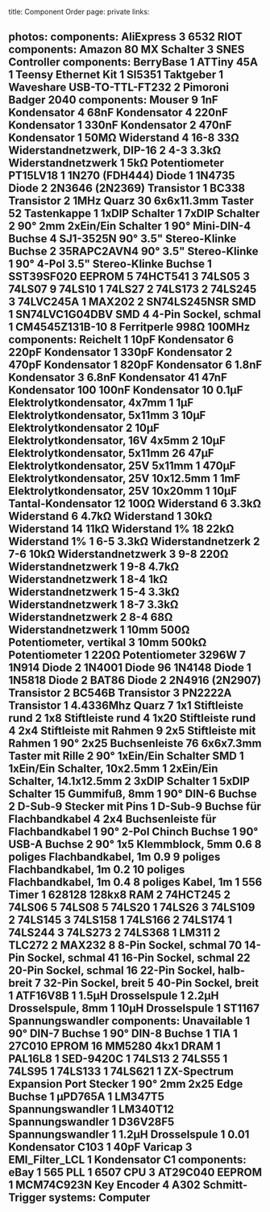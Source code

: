 title: Component Order
page: private
links:

photos:
components: AliExpress
    3 6532 RIOT
components: Amazon
    80 MX Schalter
    3 SNES Controller
components: BerryBase
    1 ATTiny 45A
    1 Teensy Ethernet Kit
    1 SI5351 Taktgeber
    1 Waveshare USB-TO-TTL-FT232
    2 Pimoroni Badger 2040
components: Mouser
    9 1nF Kondensator
    4 68nF Kondensator
    4 220nF Kondensator
    1 330nF Kondensator
    2 470nF Kondensator
    1 50MΩ Widerstand
    4 16-8 33Ω Widerstandnetzwerk, DIP-16
    2 4-3 3.3kΩ Widerstandnetzwerk
    1 5kΩ Potentiometer PT15LV18
    1 1N270 (FDH444) Diode
    1 1N4735 Diode
    2 2N3646 (2N2369) Transistor
    1 BC338 Transistor
    2 1MHz Quarz
    30 6x6x11.3mm Taster
    52 Tastenkappe
    1 1xDIP Schalter
    1 7xDIP Schalter
    2 90° 2mm 2xEin/Ein Schalter
    1 90° Mini-DIN-4 Buchse
    4 SJ1-3525N 90° 3.5" Stereo-Klinke Buchse
    2 35RAPC2AVN4 90° 3.5" Stereo-Klinke
    1 90° 4-Pol 3.5" Stereo-Klinke Buchse
    1 SST39SF020 EEPROM
    5 74HCT541
    3 74LS05
    3 74LS07
    9 74LS10
    1 74LS27
    2 74LS173
    2 74LS245
    3 74LVC245A
    1 MAX202
    2 SN74LS245NSR SMD
    1 SN74LVC1G04DBV SMD
    4 4-Pin Sockel, schmal
    1 CM4545Z131B-10
    8 Ferritperle 998Ω 100MHz
components: Reichelt
    1 10pF Kondensator
    6 220pF Kondensator
    1 330pF Kondensator
    2 470pF Kondensator
    1 820pF Kondensator
    6 1.8nF Kondensator
    3 6.8nF Kondensator
    41 47nF Kondensator
    100 100nF Kondensator
    10 0.1µF Elektrolytkondensator, 4x7mm
    1 1µF Elektrolytkondensator, 5x11mm
    3 10µF Elektrolytkondensator
    2 10µF Elektrolytkondensator, 16V 4x5mm
    2 10µF Elektrolytkondensator, 5x11mm
    26 47µF Elektrolytkondensator, 25V 5x11mm
    1 470µF Elektrolytkondensator, 25V 10x12.5mm
    1 1mF Elektrolytkondensator, 25V 10x20mm
    1 10µF Tantal-Kondensator
    12 100Ω Widerstand
    6 3.3kΩ Widerstand
    6 4.7kΩ Widerstand
    1 30kΩ Widerstand
    14 11kΩ Widerstand 1%
    18 22kΩ Widerstand 1%
    1 6-5 3.3kΩ Widerstandnetzerk
    2 7-6 10kΩ Widerstandnetzwerk
    3 9-8 220Ω Widerstandnetzwerk
    1 9-8 4.7kΩ Widerstandnetzwerk
    1 8-4 1kΩ Widerstandnetzwerk
    1 5-4 3.3kΩ Widerstandnetzwerk
    1 8-7 3.3kΩ Widerstandnetzwerk
    2 8-4 68Ω Widerstandnetzwerk
    1 10mm 500Ω Potentiometer, vertikal
    3 10mm 500kΩ Potentiometer
    1 220Ω Potentiometer 3296W
    7 1N914 Diode
    2 1N4001 Diode
    96 1N4148 Diode
    1 1N5818 Diode
    2 BAT86 Diode
    2 2N4916 (2N2907) Transistor
    2 BC546B Transistor
    3 PN2222A Transistor
    1 4.4336Mhz Quarz
    7 1x1 Stiftleiste rund
    2 1x8 Stiftleiste rund
    4 1x20 Stiftleiste rund
    4 2x4 Stiftleiste mit Rahmen
    9 2x5 Stiftleiste mit Rahmen
    1 90° 2x25 Buchsenleiste
    76 6x6x7.3mm Taster mit Rille
    2 90° 1xEin/Ein Schalter SMD
    1 1xEin/Ein Schalter, 10x2.5mm
    1 2xEin/Ein Schalter, 14.1x12.5mm
    2 3xDIP Schalter
    1 5xDIP Schalter
    15 Gummifuß, 8mm
    1 90° DIN-6 Buchse
    2 D-Sub-9 Stecker mit Pins
    1 D-Sub-9 Buchse für Flachbandkabel
    4 2x4 Buchsenleiste für Flachbandkabel
    1 90° 2-Pol Chinch Buchse
    1 90° USB-A Buchse
    2 90° 1x5 Klemmblock, 5mm
    0.6 8 poliges Flachbandkabel, 1m
    0.9 9 poliges Flachbandkabel, 1m
    0.2 10 poliges Flachbandkabel, 1m
    0.4 8 poliges Kabel, 1m
    1 556 Timer
    1 628128 128kx8 RAM
    2 74HCT245
    2 74LS06
    5 74LS08
    5 74LS20
    1 74LS26
    3 74LS109
    2 74LS145
    3 74LS158
    1 74LS166
    2 74LS174
    1 74LS244
    3 74LS273
    2 74LS368
    1 LM311
    2 TLC272
    2 MAX232
    8 8-Pin Sockel, schmal
    70 14-Pin Sockel, schmal
    41 16-Pin Sockel, schmal
    22 20-Pin Sockel, schmal
    16 22-Pin Sockel, halb-breit
    7 32-Pin Sockel, breit
    5 40-Pin Sockel, breit
    1 ATF16V8B
    1 1.5µH Drosselspule
    1 2.2µH Drosselspule, 8mm
    1 10µH Drosselspule
    1 ST1167 Spannungswandler
components: Unavailable
    1 90° DIN-7 Buchse
    1 90° DIN-8 Buchse
    1 TIA
    1 27C010 EPROM
    16 MM5280 4kx1 DRAM
    1 PAL16L8
    1 SED-9420C
    1 74LS13
    2 74LS55
    1 74LS95
    1 74LS133
    1 74LS621
    1 ZX-Spectrum Expansion Port Stecker
    1 90° 2mm 2x25 Edge Buchse
    1 µPD765A
    1 LM347T5 Spannungswandler
    1 LM340T12 Spannungswandler
    1 D36V28F5 Spannungswandler
    1 1.2µH Drosselspule
    1 0.01 Kondensator C103
    1 40pF Varicap
    3 EMI_Filter_LCL
    1 Kondensator C1
components: eBay
    1 565 PLL
    1 6507 CPU
    3 AT29C040 EEPROM
    1 MCM74C923N Key Encoder
    4 A302 Schmitt-Trigger
systems:
    Computer
---
